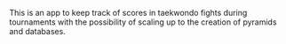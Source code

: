 This is an app to keep track of scores in taekwondo fights during tournaments with the possibility of scaling up to the creation of pyramids and databases.
